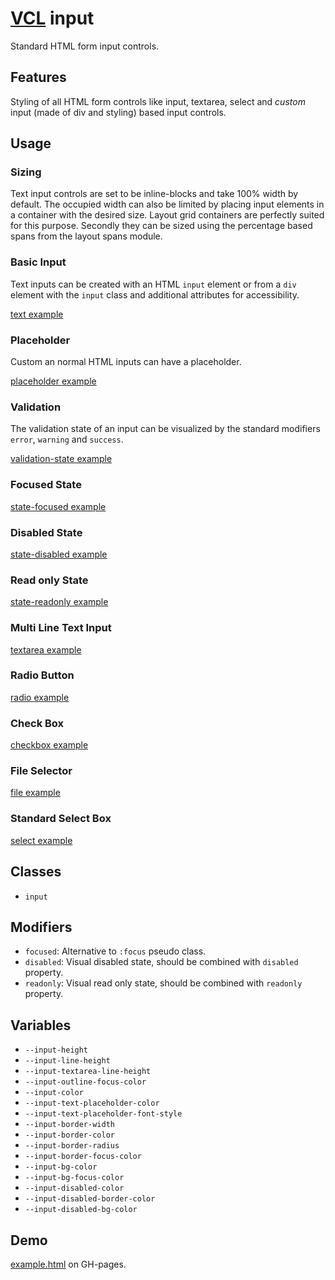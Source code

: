 # [VCL](https://github.com/vcl/doc) input

Standard HTML form input controls.

## Features

Styling of all HTML form controls like input, textarea, select and
_custom_ input (made of div and styling) based input controls.

## Usage

### Sizing

Text input controls are set to be inline-blocks and take 100% width by default.
The occupied width can also be limited by placing input elements in
a container with the desired size. Layout grid containers are perfectly
suited for this purpose.
Secondly they can be sized using the percentage based spans from the
layout spans module.

### Basic Input

Text inputs can be created with an HTML `input` element or from a `div`
element with the `input` class and additional attributes for accessibility.

[text example](/demo/example-text.html)

### Placeholder

Custom an normal HTML inputs can have a placeholder.

[placeholder example](/demo/example-placeholder.html)

### Validation

The validation state of an input can be visualized by the standard modifiers
`error`, `warning` and `success`.

[validation-state example](/demo/example-validation-state.html)

### Focused State

[state-focused example](/demo/example-state-focused.html)

### Disabled State

[state-disabled example](/demo/example-state-disabled.html)

### Read only State

[state-readonly example](/demo/example-state-readonly.html)

### Multi Line Text Input

[textarea example](/demo/example-textarea.html)

### Radio Button

[radio example](/demo/example-radio.html)

### Check Box

[checkbox example](/demo/example-checkbox.html)

### File Selector

[file example](/demo/example-file.html)

### Standard Select Box

[select example](/demo/example-select.html)

## Classes

- `input`

## Modifiers

- `focused`: Alternative to `:focus` pseudo class.
- `disabled`: Visual disabled state, should be combined with `disabled` property.
- `readonly`: Visual read only state, should be combined with `readonly` property.

## Variables

- `--input-height`
- `--input-line-height`
- `--input-textarea-line-height`
- `--input-outline-focus-color`
- `--input-color`
- `--input-text-placeholder-color`
- `--input-text-placeholder-font-style`
- `--input-border-width`
- `--input-border-color`
- `--input-border-radius`
- `--input-border-focus-color`
- `--input-bg-color`
- `--input-bg-focus-color`
- `--input-disabled-color`
- `--input-disabled-border-color`
- `--input-disabled-bg-color`

## Demo

[example.html](/demo/example.html) on GH-pages.
